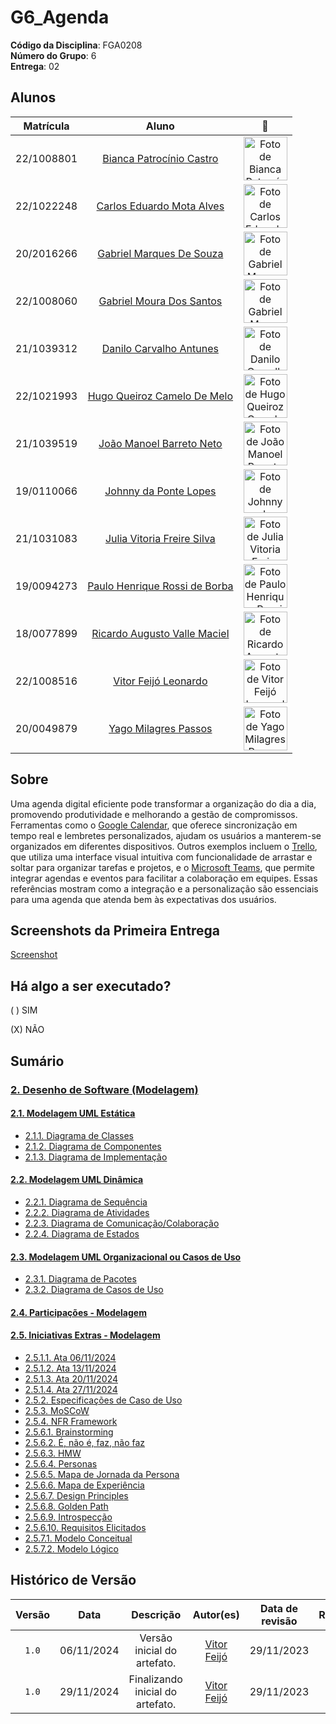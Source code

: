 # G6_Agenda

**Código da Disciplina**: FGA0208<br>
**Número do Grupo**: 6<br>
**Entrega**: 02<br>

## Alunos

<center>

| Matrícula   | Aluno                                                                                  | 📸                                                                                                         |
| :---------: | :------------------------------------------------------------------------------------: | :-------------------------------------------------------------------------------------------------------: |
| 22/1008801  | [Bianca Patrocínio Castro](https://github.com/BiancaPatrocinio7)                       | <img src="https://github.com/BiancaPatrocinio7.png" alt="Foto de Bianca Patrocínio Castro" width=70>     |
| 22/1022248  | [Carlos Eduardo Mota Alves](https://github.com/CADU110)                                | <img src="https://github.com/CADU110.png" alt="Foto de Carlos Eduardo Mota Alves" width=70>              |
| 20/2016266  | [Gabriel Marques De Souza](https://github.com/GabrielMS00)                             | <img src="https://github.com/GabrielMS00.png" alt="Foto de Gabriel Marques De Souza" width=70>           |
| 22/1008060  | [Gabriel Moura Dos Santos](https://github.com/thegm445)                                | <img src="https://github.com/thegm445.png" alt="Foto de Gabriel Moura Dos Santos" width=70>              |
| 21/1039312  | [Danilo Carvalho Antunes](https://github.com/Danilo-Carvalho-Antunes)                 | <img src="https://github.com/Danilo-Carvalho-Antunes.png" alt="Foto de Danilo Carvalho Antunes" width=70>|
| 22/1021993  | [Hugo Queiroz Camelo De Melo](https://github.com/melohugo)                             | <img src="https://github.com/melohugo.png" alt="Foto de Hugo Queiroz Camelo De Melo" width=70>           |
| 21/1039519  | [João Manoel Barreto Neto](https://github.com/JoaoBarreto03)                           | <img src="https://github.com/JoaoBarreto03.png" alt="Foto de João Manoel Barreto Neto" width=70>         |
| 19/0110066  | [Johnny da Ponte Lopes](https://github.com/JohnnyLopess)                               | <img src="https://github.com/JohnnyLopess.png" alt="Foto de Johnny da Ponte Lopes" width=70>             |
| 21/1031083  | [Julia Vitoria Freire Silva](https://github.com/juhvitoria4)                           | <img src="https://github.com/juhvitoria4.png" alt="Foto de Julia Vitoria Freire Silva" width=70>         |
| 19/0094273  | [Paulo Henrique Rossi de Borba](https://github.com/paulohborba)                        | <img src="https://github.com/paulohborba.png" alt="Foto de Paulo Henrique Rossi de Borba" width=70>      |
| 18/0077899  | [Ricardo Augusto Valle Maciel](https://github.com/avmricardo)                          | <img src="https://github.com/avmricardo.png" alt="Foto de Ricardo Augusto Valle Maciel" width=70>        |
| 22/1008516  | [Vitor Feijó Leonardo](https://github.com/vitorfleonardo)                              | <img src="https://github.com/vitorfleonardo.png" alt="Foto de Vitor Feijó Leonardo" width=70>            |
| 20/0049879  | [Yago Milagres Passos](https://github.com/yagompassos)                                 | <img src="https://github.com/yagompassos.png" alt="Foto de Yago Milagres Passos" width=70>               |

</center>

## Sobre

Uma agenda digital eficiente pode transformar a organização do dia a dia, promovendo produtividade e melhorando a gestão de compromissos. Ferramentas como o [Google Calendar](https://calendar.google.com), que oferece sincronização em tempo real e lembretes personalizados, ajudam os usuários a manterem-se organizados em diferentes dispositivos. Outros exemplos incluem o [Trello](https://trello.com), que utiliza uma interface visual intuitiva com funcionalidade de arrastar e soltar para organizar tarefas e projetos, e o [Microsoft Teams](https://www.microsoft.com/pt-br/microsoft-teams), que permite integrar agendas e eventos para facilitar a colaboração em equipes. Essas referências mostram como a integração e a personalização são essenciais para uma agenda que atenda bem às expectativas dos usuários.

## Screenshots da Primeira Entrega

[Screenshot](./docs/Modelagem/screenshot.png)

## Há algo a ser executado?

( ) SIM 

(X) NÃO

## Sumário

### [2. Desenho de Software (Modelagem)](./Modelagem/2.Modelagem.md)

#### [2.1. Modelagem UML Estática](./Modelagem/2.1.ModelagemEstatica.md)

- [2.1.1. Diagrama de Classes](./foco1/d_classes.md)
- [2.1.2. Diagrama de Componentes](./foco1/d_componentes.md)
- [2.1.3. Diagrama de Implementação](./foco1/d_implementacao.md)

#### [2.2. Modelagem UML Dinâmica](./Modelagem/2.2.ModelagemDinamica.md)

- [2.2.1. Diagrama de Sequência](./foco2/d_sequencia.md)
- [2.2.2. Diagrama de Atividades](./foco2/d_atividades.md)
- [2.2.3. Diagrama de Comunicação/Colaboração](./foco2/d_comunicacao_colab.md)
- [2.2.4. Diagrama de Estados](./foco2/d_estados.md)

#### [2.3. Modelagem UML Organizacional ou Casos de Uso](./Modelagem/2.3.ModelagemOrganizacionalCasosDeUso.md)

- [2.3.1. Diagrama de Pacotes](./foco3/d_pacotes.md)
- [2.3.2. Diagrama de Casos de Uso](./foco3/d_casos_uso.md)

#### [2.4. Participações - Modelagem](./Modelagem/2.4.ParticipacoesModelagem.md)

#### [2.5. Iniciativas Extras - Modelagem](./Modelagem/2.5.IniciativasExtras.md)

- [2.5.1.1. Ata 06/11/2024](./extras/atas_reunioes/ata_06_11_2024.md)
- [2.5.1.2. Ata 13/11/2024](./extras/atas_reunioes/ata_13_11_2024.md)
- [2.5.1.3. Ata 20/11/2024](./extras/atas_reunioes/ata_20_11_2024.md)
- [2.5.1.4. Ata 27/11/2024](./extras/atas_reunioes/ata_27_11_2024.md)
- [2.5.2. Especificações de Caso de Uso](./extras/espec_caso_uso.md)
- [2.5.3. MoSCoW](./extras/moscow.md)
- [2.5.4. NFR Framework](./extras/nfr_framework.md)
- [2.5.6.1. Brainstorming](./extras/requisitos_elicitados/r_brainstorming.md)
- [2.5.6.2. É, não é, faz, não faz](./extras/requisitos_elicitados/r_e_ne_faz_nfaz.md)
- [2.5.6.3. HMW](./extras/requisitos_elicitados/r_hmw.md)
- [2.5.6.4. Personas](./extras/requisitos_elicitados/r_personas.md)
- [2.5.6.5. Mapa de Jornada da Persona](./extras/requisitos_elicitados/r_mapa_jpersona.md)
- [2.5.6.6. Mapa de Experiência](./extras/requisitos_elicitados/r_mapa_experiencia.md)
- [2.5.6.7. Design Principles](./extras/requisitos_elicitados/r_design_principles.md)
- [2.5.6.8. Golden Path](./extras/requisitos_elicitados/r_path_golden.md)
- [2.5.6.9. Introspecção](./extras/requisitos_elicitados/r_introspeccao.md)
- [2.5.6.10. Requisitos Elicitados](./extras/requisitos_elicitados/todos_requisitos.md)
- [2.5.7.1. Modelo Conceitual](./extras/modelagem/conceitual.md)
- [2.5.7.2. Modelo Lógico](./extras/modelagem/logico.md)

## Histórico de Versão

| Versão | Data | Descrição | Autor(es) | Data de revisão | Revisor(es) |
| :-: | :-: | :-: | :-: | :-: | :-: |
| `1.0` | 06/11/2024  | Versão inicial do artefato. | [Vitor Feijó](https://github.com/vitorfleonardo) | 29/11/2023 | [Carlos Alves](https://github.com/CADU110) |
| `1.0` | 29/11/2024  | Finalizando inicial do artefato. | [Vitor Feijó](https://github.com/vitorfleonardo) | 29/11/2023 | [Carlos Alves](https://github.com/CADU110) |
